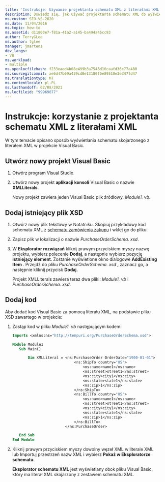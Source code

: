 ```yaml
---
title: 'Instrukcje: Używanie projektanta schematu XML z literałami XML'
description: Dowiedz się, jak używać projektanta schematu XML do wyświetlania schematu skojarzonego z literałem XML w projekcie Visual Basic.
ms.custom: SEO-VS-2020
ms.date: 11/04/2016
ms.topic: how-to
ms.assetid: d11803e7-f81a-41a2-a145-ba494a45cc93
author: TerryGLee
ms.author: tglee
manager: jmartens
dev_langs:
- VB
ms.workload:
- multiple
ms.openlocfilehash: f233eaed4b08e499b3a7543d10caafd36c77a480
ms.sourcegitcommit: ae6d47b09a439cd0e13180f5e89510e3e347fd47
ms.translationtype: MT
ms.contentlocale: pl-PL
ms.lasthandoff: 02/08/2021
ms.locfileid: "99969077"
---
```

# <a name="how-to-use-the-xml-schema-designer-with-xml-literals"></a>Instrukcje: korzystanie z projektanta schematu XML z literałami XML

W tym temacie opisano sposób wyświetlania schematu skojarzonego z literałem XML w projekcie Visual Basic.

## <a name="create-a-new-visual-basic-project"></a>Utwórz nowy projekt Visual Basic

1. Otwórz program Visual Studio.

2. Utwórz nowy projekt **aplikacji konsoli** Visual Basic o nazwie **XMLLiterals**.

     Nowy projekt zawiera jeden Visual Basic plik źródłowy, *Module1. vb*.

## <a name="add-an-existing-xsd-file"></a>Dodaj istniejący plik XSD

1. Otwórz nowy plik tekstowy w Notatniku. Skopiuj przykładowy kod schematu XML z [schematu zamówienia zakupu](../xml-tools/sample-xsd-file-simple-schema.md) i wklej go do pliku.

2. Zapisz plik w lokalizacji o nazwie *PurchaseOrderSchema. xsd*.

3. W **Eksplorator rozwiązań** kliknij prawym przyciskiem myszy nazwę projektu, wybierz polecenie **Dodaj**, a następnie wybierz pozycję **istniejący element**. Zostanie wyświetlone okno dialogowe **AddExisting Item** . Przejdź do pliku *PurchaseOrderSchema. xsd* , zaznacz go, a następnie kliknij przycisk **Dodaj**.

     Projekt XMLLiterals zawiera teraz dwa pliki: *Module1. vb* i *PurchaseOrderSchema. xsd*.

## <a name="add-code"></a>Dodaj kod

Aby dodać kod Visual Basic za pomocą literału XML, na podstawie pliku XSD zawartego w projekcie:

1. Zastąp kod w pliku *Module1. vb* następującym kodem:

   ```vb
   Imports <xmlns:ns="http://tempuri.org/PurchaseOrderSchema.xsd">

   Module Module1
      Sub Main()

          Dim XMLLiteral = <ns:PurchaseOrder OrderDate="1900-01-01">
                               <ns:ShipTo country="US">
                                   <ns:name>name1</ns:name>
                                   <ns:street>street1</ns:street>
                                   <ns:city>city1</ns:city>
                                   <ns:state>state1</ns:state>
                                   <ns:zip>1</ns:zip>
                               </ns:ShipTo>
                               <ns:BillTo country="US">
                                   <ns:name>name1</ns:name>
                                   <ns:street>street1</ns:street>
                                   <ns:city>city1</ns:city>
                                   <ns:state>state1</ns:state>
                                   <ns:zip>1</ns:zip>
                               </ns:BillTo>
                           </ns:PurchaseOrder>

      End Sub
   End Module
   ```

2. Kliknij prawym przyciskiem myszy dowolny węzeł XML w literale XML lub Importuj przestrzeń nazw XML i wybierz **Pokaż w Eksploratorze schematu**.

   **Eksplorator schematu XML** jest wyświetlany obok pliku Visual Basic, który ma literał XML skojarzony z zestawem schematu XML.
